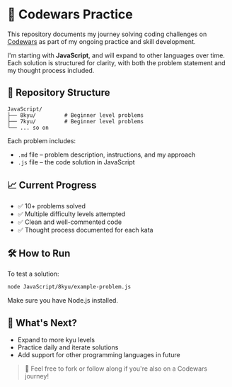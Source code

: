 # 🧠 Codewars Practice

This repository documents my journey solving coding challenges on [Codewars](https://www.codewars.com/) as part of my ongoing practice and skill development.

I'm starting with **JavaScript**, and will expand to other languages over time. Each solution is structured for clarity, with both the problem statement and my thought process included.


## 📁 Repository Structure

```
JavaScript/
├── 8kyu/         # Beginner level problems
├── 7kyu/         # Beginner level problems
└── ... so on
````

Each problem includes:

* `.md` file – problem description, instructions, and my approach
* `.js` file – the code solution in JavaScript


## 📈 Current Progress

* ✅ 10+ problems solved
* ✅ Multiple difficulty levels attempted
* ✅ Clean and well-commented code
* ✅ Thought process documented for each kata

## 🛠 How to Run

To test a solution:

```bash
node JavaScript/8kyu/example-problem.js
```

Make sure you have Node.js installed.

## 🌱 What's Next?

* Expand to more kyu levels
* Practice daily and iterate solutions
* Add support for other programming languages in future

> 💬 Feel free to fork or follow along if you're also on a Codewars journey!
